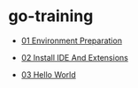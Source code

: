 # go-training


*   [01 Environment Preparation](https://github.com/catchplay/go-training/tree/master/01-environment-preparation)

*   [02 Install IDE And Extensions](https://github.com/catchplay/go-training/tree/master/02-install-ide-and-extensions)

*   [03 Hello World](https://github.com/catchplay/go-training/tree/master/03-helloworld)